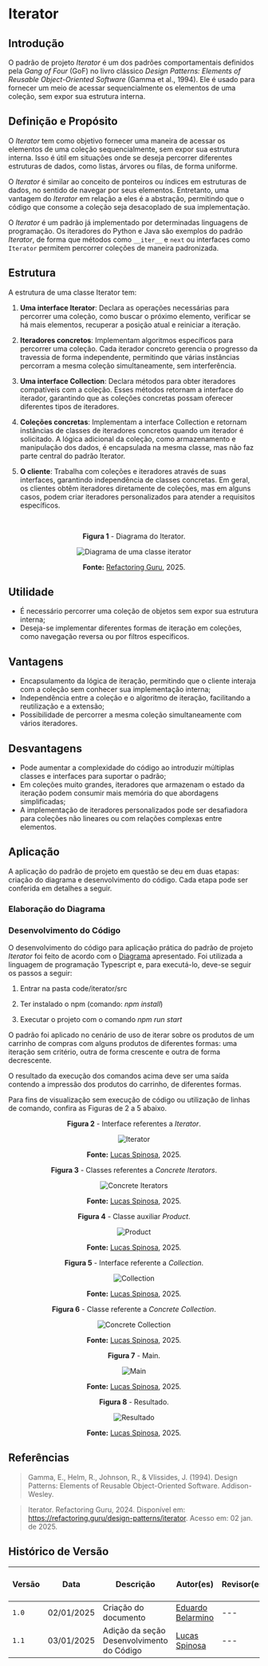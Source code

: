 # Iterator

## Introdução

O padrão de projeto *Iterator* é um dos padrões comportamentais definidos pela *Gang of Four* (GoF) no livro clássico *Design Patterns: Elements of Reusable Object-Oriented Software* (Gamma et al., 1994). Ele é usado para fornecer um meio de acessar sequencialmente os elementos de uma coleção, sem expor sua estrutura interna.

## Definição e Propósito

O *Iterator* tem como objetivo fornecer uma maneira de acessar os elementos de uma coleção sequencialmente, sem expor sua estrutura interna. Isso é útil em situações onde se deseja percorrer diferentes estruturas de dados, como listas, árvores ou filas, de forma uniforme.

O *Iterator* é similar ao conceito de ponteiros ou índices em estruturas de dados, no sentido de navegar por seus elementos. Entretanto, uma vantagem do *Iterator* em relação a eles é a abstração, permitindo que o código que consome a coleção seja desacoplado de sua implementação.

O *Iterator* é um padrão já implementado por determinadas linguagens de programação. Os iteradores do Python e Java são exemplos do padrão *Iterator*, de forma que métodos como `__iter__` e `next` ou interfaces como `Iterator` permitem percorrer coleções de maneira padronizada.

## Estrutura

A estrutura de uma classe Iterator tem:

1. **Uma interface Iterator**: Declara as operações necessárias para percorrer uma coleção, como buscar o próximo elemento, verificar se há mais elementos, recuperar a posição atual e reiniciar a iteração.

2. **Iteradores concretos**: Implementam algoritmos específicos para percorrer uma coleção. Cada iterador concreto gerencia o progresso da travessia de forma independente, permitindo que várias instâncias percorram a mesma coleção simultaneamente, sem interferência.

3. **Uma interface Collection**: Declara métodos para obter iteradores compatíveis com a coleção. Esses métodos retornam a interface do iterador, garantindo que as coleções concretas possam oferecer diferentes tipos de iteradores.

4. **Coleções concretas**: Implementam a interface Collection e retornam instâncias de classes de iteradores concretos quando um iterador é solicitado. A lógica adicional da coleção, como armazenamento e manipulação dos dados, é encapsulada na mesma classe, mas não faz parte central do padrão Iterator.

5. **O cliente**: Trabalha com coleções e iteradores através de suas interfaces, garantindo independência de classes concretas. Em geral, os clientes obtêm iteradores diretamente de coleções, mas em alguns casos, podem criar iteradores personalizados para atender a requisitos específicos.

<br>
<center>
<figcaption> 

**Figura 1** - Diagrama do Iterator.

</figcaption>

![Diagrama de uma classe iterator](../Images/iterator/diagrama-iterator.png)

<figcaption>

**Fonte:** <a href="https://refactoring.guru/design-patterns/iterator" target="_blank">Refactoring Guru</a>, 2025.

</figcaption>
</center>

## Utilidade

- É necessário percorrer uma coleção de objetos sem expor sua estrutura interna;
- Deseja-se implementar diferentes formas de iteração em coleções, como navegação reversa ou por filtros específicos.

## Vantagens

- Encapsulamento da lógica de iteração, permitindo que o cliente interaja com a coleção sem conhecer sua implementação interna;
- Independência entre a coleção e o algoritmo de iteração, facilitando a reutilização e a extensão;
- Possibilidade de percorrer a mesma coleção simultaneamente com vários iteradores.

## Desvantagens

- Pode aumentar a complexidade do código ao introduzir múltiplas classes e interfaces para suportar o padrão;
- Em coleções muito grandes, iteradores que armazenam o estado da iteração podem consumir mais memória do que abordagens simplificadas;
- A implementação de iteradores personalizados pode ser desafiadora para coleções não lineares ou com relações complexas entre elementos.

## Aplicação

A aplicação do padrão de projeto em questão se deu em duas etapas: criação do diagrama e desenvolvimento do código. Cada etapa pode ser conferida em detalhes a seguir.

### Elaboração do Diagrama

<!-- O desenvolvimento do diagrama do padrão de projeto *Builder* deve envolver as quatro estruturas apresentadas no tópico [Estrutura](#estrutura). O diagrama apresentado na **Figura 1** abaixo se refere à aplicação do padrão *Builder* em um caso de uso fictício, relacionado ao tema do trabalho do Grupo 02: UnBrechó.

<center>
<figcaption> 

**Figura 1** - Diagrama do padrão de projeto *Builder*.

</figcaption>

![Diagrama do padrão de projeto builder](../Images/diagramaBuilder.png)

<figcaption>

**Fonte:** <a href="https://github.com/MarcoTulioSoares" target="_blank">Marco Túlio</a>, 2024.

</figcaption>
</center>

A utilização de um caso de uso fictício foi incentivada pela proposta acadêmica do presente projeto, de modo que fosse possível estudar os diversos padrões existentes antes de escolher um padrão definitivo a ser utilizado no projeto do UnBrechó.

As estruturas, conforme definido no tópico [Estrutura](#estrutura), são aplicadas no diagrama como classes da seguinte forma:

1. *Builder*: BasePructBuilder, ClothingBuilder, FurnitureBuilder, ShoeBuilder.

2. *Concrete Builder*: Builder.

3. *Director*: ProductDirector.

4. *Product*: BaseProduct, ClothingProduct, FurnitureProduct, ShoeProduct. -->

### Desenvolvimento do Código

O desenvolvimento do código para aplicação prática do padrão de projeto *Iterator* foi feito de acordo com o [Diagrama](#elaboração-do-diagrama) apresentado. Foi utilizada a linguagem de programação Typescript e, para executá-lo, deve-se seguir os passos a seguir:

1. Entrar na pasta code/iterator/src

2. Ter instalado o npm (comando: *npm install*)

3. Executar o projeto com o comando *npm run start*

O padrão foi aplicado no cenário de uso de iterar sobre os produtos de um carrinho de compras com alguns produtos de diferentes formas: uma iteração sem critério, outra de forma crescente e outra de forma decrescente.

O resultado da execução dos comandos acima deve ser uma saída contendo a impressão dos produtos do carrinho, de diferentes formas.

Para fins de visualização sem execução de código ou utilização de linhas de comando, confira as Figuras de 2 a 5 abaixo.

<center>
<figcaption> 

**Figura 2** - Interface referentes a *Iterator*.

</figcaption>

![Iterator](../Images/iterator/iterator.png)

<figcaption>

**Fonte:** <a href="https://github.com/LucasSpinosa" target="_blank">Lucas Spinosa</a>, 2025.

</figcaption>
</center>

<center>
<figcaption> 

**Figura 3** - Classes referentes a *Concrete Iterators*.

</figcaption>

![Concrete Iterators](../Images/iterator/concreteIterators.jpg)

<figcaption>

**Fonte:** <a href="https://github.com/LucasSpinosa" target="_blank">Lucas Spinosa</a>, 2025.

</figcaption>
</center>

<center>
<figcaption> 

**Figura 4** - Classe auxiliar *Product*.

</figcaption>

![Product](../Images/iterator/product.png)

<figcaption>

**Fonte:** <a href="https://github.com/LucasSpinosa" target="_blank">Lucas Spinosa</a>, 2025.

</figcaption>
</center>

<center>
<figcaption> 

**Figura 5** - Interface referente a *Collection*.

</figcaption>

![Collection](../Images/iterator/collection.png)

<figcaption>

**Fonte:** <a href="https://github.com/LucasSpinosa" target="_blank">Lucas Spinosa</a>, 2025.

</figcaption>
</center>

<center>
<figcaption> 

**Figura 6** - Classe referente a *Concrete Collection*.

</figcaption>

![Concrete Collection](../Images/iterator/concreteCollection.png)

<figcaption>

**Fonte:** <a href="https://github.com/LucasSpinosa" target="_blank">Lucas Spinosa</a>, 2025.

</figcaption>
</center>

<center>
<figcaption> 

**Figura 7** - Main.

</figcaption>

![Main](../Images/iterator/main.png)

<figcaption>

**Fonte:** <a href="https://github.com/LucasSpinosa" target="_blank">Lucas Spinosa</a>, 2025.

</figcaption>
</center>

<center>
<figcaption> 

**Figura 8** - Resultado.

</figcaption>

![Resultado](../Images/iterator/resultado.png)

<figcaption>

**Fonte:** <a href="https://github.com/LucasSpinosa" target="_blank">Lucas Spinosa</a>, 2025.

</figcaption>
</center>

## Referências

> Gamma, E., Helm, R., Johnson, R., & Vlissides, J. (1994). Design Patterns: Elements of Reusable Object-Oriented Software. Addison-Wesley.

> Iterator. Refactoring Guru, 2024. Disponível em: <https://refactoring.guru/design-patterns/iterator>. Acesso em: 02 jan. de 2025.

## Histórico de Versão

| Versão | Data       | Descrição            | Autor(es)                                        | Revisor(es) | Resultado da Revisão |
| ------ | ---------- | -------------------- | ------------------------------------------------ | ----------- | -------------------- |
| `1.0`  | 02/01/2025 | Criação do documento | [Eduardo Belarmino](https://github.com/eduard0803) | --- | --- |
| `1.1`  | 03/01/2025 | Adição da seção Desenvolvimento do Código | [Lucas Spinosa](https://github.com/LucasSpinosa) | --- | --- |